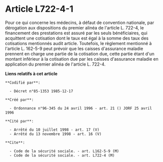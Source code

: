 # Article L722-4-1

Pour ce qui concerne les médecins, à défaut de convention nationale, par dérogation aux dispositions du premier alinéa de
l'article L. 722-4, le financement des prestations est assuré par les seuls bénéficiaires, qui acquittent une cotisation dont
le taux est égal à la somme des taux des cotisations mentionnés audit article. Toutefois, le règlement mentionné à l'article
L. 162-5-9 peut prévoir que les caisses d'assurance maladie prennent en charge une partie de la cotisation due, cette partie
étant d'un montant inférieur à la cotisation due par les caisses d'assurance maladie en application du premier alinéa de
l'article L. 722-4.

**Liens relatifs à cet article**

	**Codifié par**:

	  - Décret n°85-1353 1985-12-17

	**Créé par**:

	  - Ordonnance n°96-345 du 24 avril 1996 - art. 21 () JORF 25 avril 1996

	**Cité par**:

	  - Arrêté du 10 juillet 1998 - art. 17 (V)
	  - Arrêté du 13 novembre 1998 - art. 16 (V)

	**Cite**:

	  - Code de la sécurité sociale. - art. L162-5-9 (M)
	  - Code de la sécurité sociale. - art. L722-4 (M)
